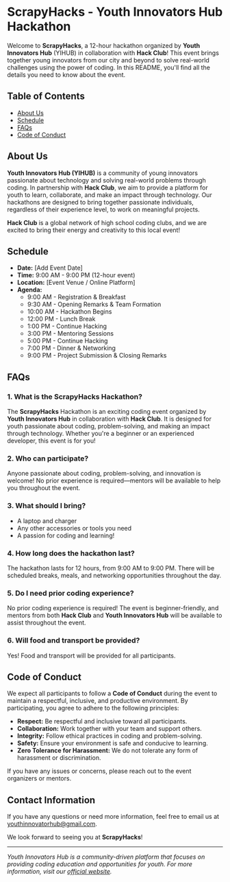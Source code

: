 # ScrapyHacks - Youth Innovators Hub Hackathon

Welcome to **ScrapyHacks**, a 12-hour hackathon organized by **Youth Innovators Hub** (YIHUB) in collaboration with **Hack Club**! This event brings together young innovators from our city and beyond to solve real-world challenges using the power of coding. In this README, you'll find all the details you need to know about the event.

## Table of Contents
- [About Us](#about-us)
- [Schedule](#schedule)
- [FAQs](#faqs)
- [Code of Conduct](#code-of-conduct)

## About Us
**Youth Innovators Hub (YIHUB)** is a community of young innovators passionate about technology and solving real-world problems through coding. In partnership with **Hack Club**, we aim to provide a platform for youth to learn, collaborate, and make an impact through technology. Our hackathons are designed to bring together passionate individuals, regardless of their experience level, to work on meaningful projects.

**Hack Club** is a global network of high school coding clubs, and we are excited to bring their energy and creativity to this local event!

## Schedule

- **Date:** [Add Event Date]
- **Time:** 9:00 AM - 9:00 PM (12-hour event)
- **Location:** [Event Venue / Online Platform]
- **Agenda:**
  - 9:00 AM - Registration & Breakfast
  - 9:30 AM - Opening Remarks & Team Formation
  - 10:00 AM - Hackathon Begins
  - 12:00 PM - Lunch Break
  - 1:00 PM - Continue Hacking
  - 3:00 PM - Mentoring Sessions
  - 5:00 PM - Continue Hacking
  - 7:00 PM - Dinner & Networking
  - 9:00 PM - Project Submission & Closing Remarks

## FAQs

### 1. What is the ScrapyHacks Hackathon?
The **ScrapyHacks** Hackathon is an exciting coding event organized by **Youth Innovators Hub** in collaboration with **Hack Club**. It is designed for youth passionate about coding, problem-solving, and making an impact through technology. Whether you're a beginner or an experienced developer, this event is for you!

### 2. Who can participate?
Anyone passionate about coding, problem-solving, and innovation is welcome! No prior experience is required—mentors will be available to help you throughout the event.

### 3. What should I bring?
- A laptop and charger
- Any other accessories or tools you need
- A passion for coding and learning!

### 4. How long does the hackathon last?
The hackathon lasts for 12 hours, from 9:00 AM to 9:00 PM. There will be scheduled breaks, meals, and networking opportunities throughout the day.

### 5. Do I need prior coding experience?
No prior coding experience is required! The event is beginner-friendly, and mentors from both **Hack Club** and **Youth Innovators Hub** will be available to assist throughout the event.

### 6. Will food and transport be provided?
Yes! Food and transport will be provided for all participants.

## Code of Conduct

We expect all participants to follow a **Code of Conduct** during the event to maintain a respectful, inclusive, and productive environment. By participating, you agree to adhere to the following principles:

- **Respect:** Be respectful and inclusive toward all participants.
- **Collaboration:** Work together with your team and support others.
- **Integrity:** Follow ethical practices in coding and problem-solving.
- **Safety:** Ensure your environment is safe and conducive to learning.
- **Zero Tolerance for Harassment:** We do not tolerate any form of harassment or discrimination.

If you have any issues or concerns, please reach out to the event organizers or mentors.

## Contact Information
If you have any questions or need more information, feel free to email us at [youthinnovatorhub@gmail.com](mailto:youthinnovatorhub@gmail.com).

We look forward to seeing you at **ScrapyHacks**!

---

*Youth Innovators Hub is a community-driven platform that focuses on providing coding education and opportunities for youth. For more information, visit our [official website](https://bit.ly/youthinnovatorshub).*
